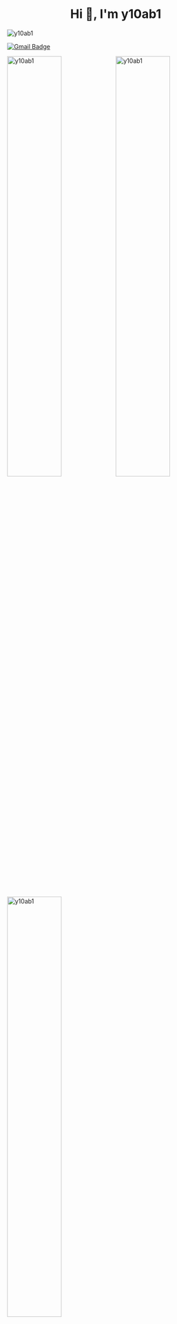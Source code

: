 <h1 align="center">Hi 👋, I'm y10ab1</h1>
<p align="left"> <img src="https://komarev.com/ghpvc/?username=y10ab1&label=Profile%20views&color=0e75b6&style=flat" alt="y10ab1" /> </p>


[![Gmail Badge](https://img.shields.io/badge/-yuehpo.peng@gmail.com-c14438?style=flat-square&logo=Gmail&logoColor=white&link=mailto:yuehpo.peng@gmail.com)](mailto:yuehpo.peng@gmail.com)

<img align="center" style="width: 50%" src="https://github-readme-stats.vercel.app/api?username=y10ab1&show_icons=true&locale=en" alt="y10ab1" /><img align="center" style="width: 50%" src="https://github-readme-streak-stats.herokuapp.com/?user=y10ab1&" alt="y10ab1" />
<img align="center" style="width: 50% " src="https://github-readme-stats.vercel.app/api/top-langs?username=y10ab1&show_icons=true&locale=en&layout=compact" alt="y10ab1" />

